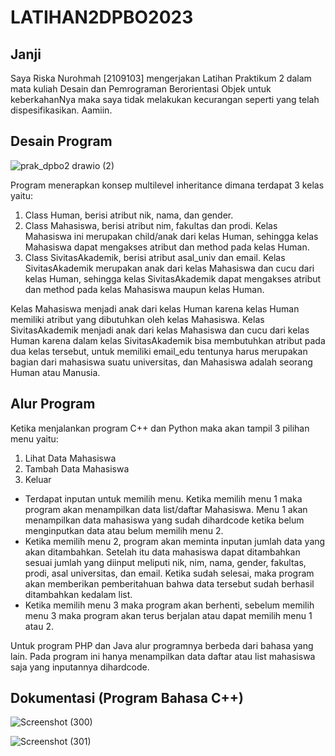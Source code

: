 # LATIHAN2DPBO2023
## Janji
Saya Riska Nurohmah [2109103] mengerjakan Latihan Praktikum 2 dalam mata kuliah Desain dan Pemrograman Berorientasi Objek untuk keberkahanNya maka saya tidak melakukan kecurangan seperti yang telah dispesifikasikan. Aamiin.

## Desain Program


![prak_dpbo2 drawio (2)](https://user-images.githubusercontent.com/119839421/220388337-928ca90b-67f7-4448-9708-70922df52188.png)

Program menerapkan konsep multilevel inheritance dimana terdapat 3 kelas yaitu:
1. Class Human, berisi atribut nik, nama, dan gender.
2. Class Mahasiswa, berisi atribut nim, fakultas dan prodi. Kelas Mahasiswa ini merupakan child/anak dari kelas Human, sehingga kelas Mahasiswa dapat mengakses atribut dan method pada kelas Human.
3. Class SivitasAkademik, berisi atribut asal_univ dan email. Kelas SivitasAkademik merupakan anak dari kelas Mahasiswa dan cucu dari kelas Human, sehingga kelas SivitasAkademik dapat mengakses atribut dan method pada kelas Mahasiswa maupun kelas Human.

Kelas Mahasiswa menjadi anak dari kelas Human karena kelas Human memiliki atribut yang dibutuhkan oleh kelas Mahasiswa. Kelas SivitasAkademik menjadi anak dari kelas Mahasiswa dan cucu dari kelas Human karena dalam kelas SivitasAkademik bisa membutuhkan atribut pada dua kelas tersebut, untuk memiliki email_edu tentunya harus merupakan bagian dari mahasiswa suatu universitas, dan Mahasiswa adalah seorang Human atau Manusia.

## Alur Program
Ketika menjalankan program C++ dan Python maka akan tampil 3 pilihan menu yaitu:

1. Lihat Data Mahasiswa
2. Tambah Data Mahasiswa
3. Keluar

- Terdapat inputan untuk memilih menu. Ketika memilih menu 1 maka program akan menampilkan data list/daftar Mahasiswa. Menu 1 akan menampilkan data mahasiswa yang sudah dihardcode ketika belum menginputkan data atau belum memilih menu 2.
- Ketika memilih menu 2, program akan meminta inputan jumlah data yang akan ditambahkan. Setelah itu data mahasiswa dapat ditambahkan sesuai jumlah yang diinput meliputi nik, nim, nama, gender, fakultas, prodi, asal universitas, dan email. Ketika sudah selesai, maka program akan memberikan pemberitahuan bahwa data tersebut sudah berhasil ditambahkan kedalam list.
- Ketika memilih menu 3 maka program akan berhenti, sebelum memilih menu 3 maka program akan terus berjalan atau dapat memilih menu 1 atau 2.

Untuk program PHP dan Java alur programnya berbeda dari bahasa yang lain. Pada program ini hanya menampilkan data daftar atau list mahasiswa saja yang inputannya dihardcode.

## Dokumentasi (Program Bahasa C++)
![Screenshot (300)](https://user-images.githubusercontent.com/119839421/220386227-7feb0dae-cdee-4bab-b2b9-8f601df3b414.png)

![Screenshot (301)](https://user-images.githubusercontent.com/119839421/220386241-e65a00a5-2a28-440c-9a56-e2f488aad290.png)
